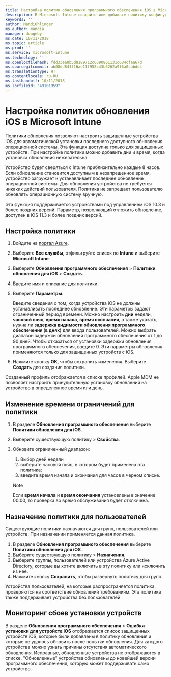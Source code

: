 ```yaml
---
title: Настройка политик обновления программного обеспечения iOS в Microsoft Intune в Azure | Документы Майкрософт
description: В Microsoft Intune создайте или добавьте политику конфигурации, чтобы ограничить автоматическую установку обновлений программного обеспечения на устройствах iOS, управляемых или защищенных Intune. Можно выбрать дату и время, когда обновления устанавливаться не будут. Можно также назначить эту политику для групп, пользователей или устройств и проверить наличие ошибок установки.
keywords: ''
author: MandiOhlinger
ms.author: mandia
manager: dougeby
ms.date: 10/11/2018
ms.topic: article
ms.prod: ''
ms.service: microsoft-intune
ms.technology: ''
ms.openlocfilehash: fdd33ea0b5d8189712c6390861131c684cfaa67d
ms.sourcegitcommit: ab08dd841f16ae11f958c43b6262a9f6a0cabdd4
ms.translationtype: HT
ms.contentlocale: ru-RU
ms.lasthandoff: 10/11/2018
ms.locfileid: "49101959"
---
```

# <a name="configure-ios-update-policies-in-intune"></a>Настройка политик обновления iOS в Microsoft Intune

Политики обновления позволяют настроить защищенные устройства iOS для автоматической установки последнего доступного обновления операционной системы. Эта функция доступна только для защищенных устройств. При настройке политики можно добавить дни и время, когда установка обновления нежелательна. 

Устройство будет сверяться с Intune приблизительно каждые 8 часов. Если обновление становится доступным в незапрещенное время, устройство загружает и устанавливает последнее обновление операционной системы. Для обновления устройства не требуется никаких действий пользователя. Политика не запрещает пользователю обновлять операционную систему вручную.

Эта функция поддерживается устройствами под управлением iOS 10.3 и более поздних версий. Параметр, позволяющий отложить обновление, доступен в iOS 11.3 и более поздних версий.

## <a name="configure-the-policy"></a>Настройка политики
1. Войдите на [портал Azure](https://portal.azure.com).
2. Выберите **Все службы**, отфильтруйте список по **Intune** и выберите **Microsoft Intune**.
3. Выберите **Обновления программного обеспечения** > **Политики обновления для iOS** > **Создать**.
4. Введите имя и описание для политики.
5. Выберите **Параметры**. 

    Введите сведения о том, когда устройства iOS не должны устанавливать последнее обновление. Эти параметры задают ограниченный период времени. Можно настроить **дни** недели, **часовой пояс**, **время начала**, **время окончания**, а также указать, нужна ли **задержка видимости обновления программного обеспечения (в днях)** для ввода пользователей. Можно выбрать диапазон задержки обновлений программного обеспечения от 1 до 90 дней. Чтобы отказаться от установки задержки обновления программного обеспечения, введите 0. Эти параметры обновления применяются только для защищенных устройств с iOS.

6. Нажмите кнопку **OK**, чтобы сохранить изменения. Выберите **Создать** для создания политики.

Созданный профиль отображается в списке профилей. Apple MDM не позволяет настроить принудительную установку обновлений на устройство в определенное время или день. 

## <a name="change-the-restricted-times-for-the-policy"></a>Изменение времени ограничений для политики

1. В разделе **Обновления программного обеспечения** выберите **Политики обновления для iOS**.
2. Выберите существующую политику > **Свойства**.
3. Обновите ограниченный диапазон:

    1. Выбор дней недели
    2. выберите часовой пояс, в котором будет применена эта политика;
    3. введите время начала и окончания для часов в черном списке.

    > [!NOTE]
    > Если **время начала** и **время окончания** установлены в значение 00:00, то проверка во время обслуживания будет отключена.

## <a name="assign-the-policy-to-users"></a>Назначение политики для пользователей

Существующие политики назначаются для групп, пользователей или устройств. При назначении применяется данная политика.

1. В разделе **Обновления программного обеспечения** выберите **Политики обновления для iOS**.
2. Выберите существующую политику > **Назначения**. 
3. Выберите группы, пользователей или устройства Azure Active Directory, которые вы хотите включить в эту политику или исключить из нее.
4. Нажмите кнопку **Сохранить**, чтобы развернуть политику для групп.

Устройства пользователей, на которые распространяется политика, проверяются на соответствие обновлений требованиям. Эта политика также поддерживает устройства без пользователей.

## <a name="monitor-device-installation-failures"></a>Мониторинг сбоев установки устройств
В разделе <!-- 1352223 -->
**Обновления программного обеспечения** > **Ошибки установки для устройств iOS** отображается список защищенных устройств iOS, которые были добавлены в политику обновления и которые не удалось обновить после попытки обновления. Для каждого устройства можно узнать причины отсутствия автоматического обновления. Исправные, обновленные устройства не отображаются в списке. "Обновленные" устройства обновлены до новейшей версии программного обеспечения, которую может поддерживать само устройство.

